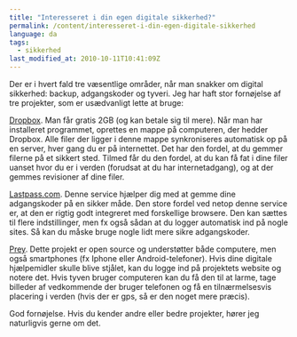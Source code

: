```yaml
---
title: "Interesseret i din egen digitale sikkerhed?"
permalink: /content/interesseret-i-din-egen-digitale-sikkerhed
language: da
tags:
  - sikkerhed
last_modified_at: 2010-10-11T10:41:09Z
---
```


Der er i hvert fald tre væsentlige områder, når man snakker om digital sikkerhed: backup, adgangskoder og tyveri. Jeg har haft stor fornøjelse af tre projekter, som er usædvanligt lette at bruge:

[Dropbox](http://www.dropbox.com/referrals/NTI4NjAyNzk). Man får gratis 2GB (og kan betale sig til mere). Når man har installeret programmet, oprettes en mappe på computeren, der hedder Dropbox. Alle filer der ligger i denne mappe synkroniseres automatisk op på en server, hver gang du er på internettet. Det har den fordel, at du gemmer filerne på et sikkert sted. Tilmed får du den fordel, at du kan få fat i dine filer uanset hvor du er i verden (forudsat at du har internetadgang), og at der gemmes revisioner af dine filer.

[Lastpass.com](http://lastpass.com/). Denne service hjælper dig med at gemme dine adgangskoder på en sikker måde. Den store fordel ved netop denne service er, at den er rigtig godt integreret med forskellige browsere. Den kan sættes til flere indstillinger, men fx også sådan at du logger automatisk ind på nogle sites. Så kan du måske bruge nogle lidt mere sikre adgangskoder.

[Prey](http://preyproject.com/). Dette projekt er open source og understøtter både computere, men også smartphones (fx Iphone eller Android-telefoner). Hvis dine digitale hjælpemidler skulle blive stjålet, kan du logge ind på projektets website og notere det. Hvis tyven bruger computeren kan du få den til at larme, tage billeder af vedkommende der bruger telefonen og få en tilnærmelsesvis placering i verden (hvis der er gps, så er den noget mere præcis).

God fornøjelse. Hvis du kender andre eller bedre projekter, hører jeg naturligvis gerne om det.
